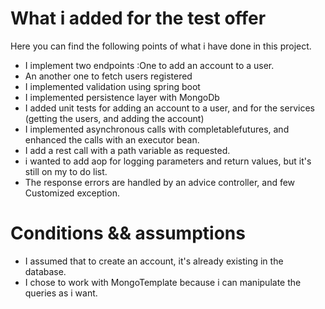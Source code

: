 
# What i added for the test offer

Here you can find the following points of what i have done in this project.
 - I implement two endpoints :One to add an account to a user.
- An another one to fetch users registered
- I implemented validation using spring boot
- I implemented persistence layer with MongoDb
- I added unit tests for adding an account to a user, and for the services (getting the users, and adding the account)
- I implemented asynchronous calls with completablefutures, and enhanced the calls with an executor bean.
- I add a rest call with  a path variable as requested.
- i wanted to add aop for logging parameters and return values, but it's still on my to do list.
- The response errors are handled by an advice controller, and few Customized exception.


# Conditions && assumptions

- I assumed that to create an account, it's already existing in the database.
- I chose to work with MongoTemplate because i can manipulate the queries as i want.
